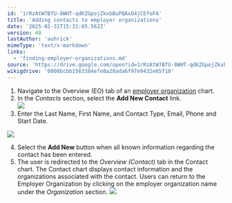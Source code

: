```yaml
---
id: '1rRzAtW7BfU-8WHT-qdKZGpojZkxbBuPQAxO4jCEfoFA'
title: 'Adding contacts to employer organizations'
date: '2025-01-31T15:31:05.562Z'
version: 48
lastAuthor: 'auhrick'
mimeType: 'text/x-markdown'
links:
  - 'finding-employer-organizations.md'
source: 'https://drive.google.com/open?id=1rRzAtW7BfU-8WHT-qdKZGpojZkxbBuPQAxO4jCEfoFA'
wikigdrive: '0008bcbb1563384efe0a28ada6f97e9432e65f10'
---
```

1. Navigate to the Overview (EO) tab of an [employer organization](finding-employer-organizations.md) chart.
2. In the <em>Contacts</em> section, select the <strong>Add New Contact</strong> link.  
    ![](../adding-contacts-to-employer-organizations.assets/a6735fd85a5d1c1c422dc5f9567ccfd3.png)
3. Enter the Last Name, First Name, and Contact Type, Email, Phone and Start Date.

![](../adding-contacts-to-employer-organizations.assets/b52bc2c58fe894c37a87ef56a9d46a08.png)

4. Select the <strong>Add New</strong> button when all known information regarding the contact has been entered.
5. The user is redirected to the <em>Overview (Contact)</em> tab in the Contact chart. The Contact chart displays contact information and the organizations associated with the contact. Users can return to the Employer Organization by clicking on the employer organization name under the <em>Organization</em> section.
    ![](../adding-contacts-to-employer-organizations.assets/5d970400bc6425a965362f3598e7b672.png)
